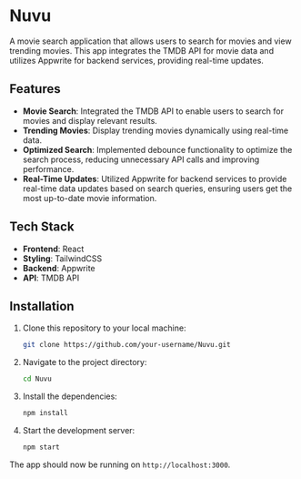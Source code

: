 # Nuvu

A movie search application that allows users to search for movies and view trending movies. This app integrates the TMDB API for movie data and utilizes Appwrite for backend services, providing real-time updates.

## Features

- **Movie Search**: Integrated the TMDB API to enable users to search for movies and display relevant results.
- **Trending Movies**: Display trending movies dynamically using real-time data.
- **Optimized Search**: Implemented debounce functionality to optimize the search process, reducing unnecessary API calls and improving performance.
- **Real-Time Updates**: Utilized Appwrite for backend services to provide real-time data updates based on search queries, ensuring users get the most up-to-date movie information.

## Tech Stack

- **Frontend**: React
- **Styling**: TailwindCSS
- **Backend**: Appwrite
- **API**: TMDB API

## Installation

1. Clone this repository to your local machine:
   ```bash
   git clone https://github.com/your-username/Nuvu.git
   ```

2. Navigate to the project directory:
   ```bash
   cd Nuvu
   ```

3. Install the dependencies:
   ```bash
   npm install
   ```

4. Start the development server:
   ```bash
   npm start
   ```

The app should now be running on `http://localhost:3000`.
